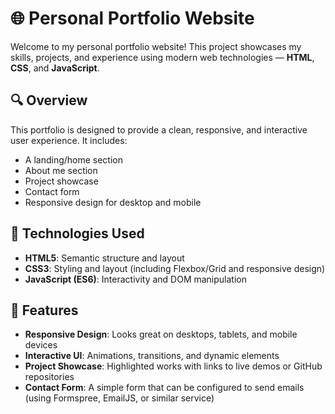 # 🌐 Personal Portfolio Website

Welcome to my personal portfolio website! This project showcases my skills, projects, and experience using modern web technologies — **HTML**, **CSS**, and **JavaScript**.

## 🔍 Overview

This portfolio is designed to provide a clean, responsive, and interactive user experience. It includes:
- A landing/home section
- About me section
- Project showcase
- Contact form
- Responsive design for desktop and mobile

## 🚀 Technologies Used

- **HTML5**: Semantic structure and layout
- **CSS3**: Styling and layout (including Flexbox/Grid and responsive design)
- **JavaScript (ES6)**: Interactivity and DOM manipulation

## 🎨 Features

- **Responsive Design**: Looks great on desktops, tablets, and mobile devices
- **Interactive UI**: Animations, transitions, and dynamic elements
- **Project Showcase**: Highlighted works with links to live demos or GitHub repositories
- **Contact Form**: A simple form that can be configured to send emails (using Formspree, EmailJS, or similar service)


